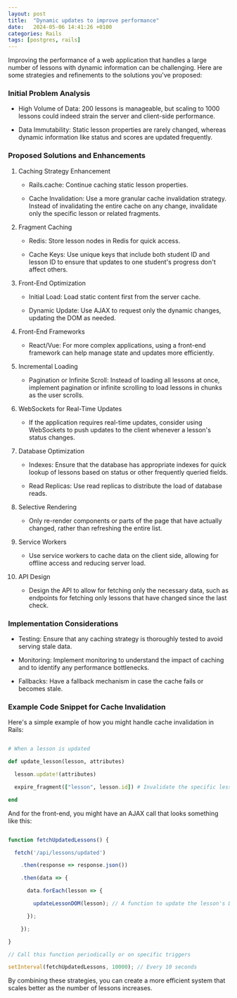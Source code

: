 ```yaml
---
layout: post
title:  "Dynamic updates to improve performance"
date:   2024-05-06 14:41:26 +0100
categories: Rails
tags: [postgres, rails]
---
```


Improving the performance of a web application that handles a large number of lessons with dynamic information can be challenging. Here are some strategies and refinements to the solutions you've proposed:

### Initial Problem Analysis

- High Volume of Data: 200 lessons is manageable, but scaling to 1000 lessons could indeed strain the server and client-side performance.

- Data Immutability: Static lesson properties are rarely changed, whereas dynamic information like status and scores are updated frequently.

### Proposed Solutions and Enhancements

1. Caching Strategy Enhancement

   - Rails.cache: Continue caching static lesson properties.

   - Cache Invalidation: Use a more granular cache invalidation strategy. Instead of invalidating the entire cache on any change, invalidate only the specific lesson or related fragments.

2. Fragment Caching

   - Redis: Store lesson nodes in Redis for quick access.

   - Cache Keys: Use unique keys that include both student ID and lesson ID to ensure that updates to one student's progress don't affect others.

3. Front-End Optimization

   - Initial Load: Load static content first from the server cache.

   - Dynamic Update: Use AJAX to request only the dynamic changes, updating the DOM as needed.

4. Front-End Frameworks

   - React/Vue: For more complex applications, using a front-end framework can help manage state and updates more efficiently.

5. Incremental Loading

   - Pagination or Infinite Scroll: Instead of loading all lessons at once, implement pagination or infinite scrolling to load lessons in chunks as the user scrolls.

6. WebSockets for Real-Time Updates

   - If the application requires real-time updates, consider using WebSockets to push updates to the client whenever a lesson's status changes.

7. Database Optimization

   - Indexes: Ensure that the database has appropriate indexes for quick lookup of lessons based on status or other frequently queried fields.

   - Read Replicas: Use read replicas to distribute the load of database reads.

8. Selective Rendering

   - Only re-render components or parts of the page that have actually changed, rather than refreshing the entire list.

9. Service Workers

   - Use service workers to cache data on the client side, allowing for offline access and reducing server load.

10. API Design

    - Design the API to allow for fetching only the necessary data, such as endpoints for fetching only lessons that have changed since the last check.

### Implementation Considerations

- Testing: Ensure that any caching strategy is thoroughly tested to avoid serving stale data.

- Monitoring: Implement monitoring to understand the impact of caching and to identify any performance bottlenecks.

- Fallbacks: Have a fallback mechanism in case the cache fails or becomes stale.

### Example Code Snippet for Cache Invalidation

Here's a simple example of how you might handle cache invalidation in Rails:

```ruby

# When a lesson is updated

def update_lesson(lesson, attributes)

  lesson.update!(attributes)

  expire_fragment(["lesson", lesson.id]) # Invalidate the specific lesson fragment cache

end

```

And for the front-end, you might have an AJAX call that looks something like this:

```javascript

function fetchUpdatedLessons() {

  fetch('/api/lessons/updated')

    .then(response => response.json())

    .then(data => {

      data.forEach(lesson => {

        updateLessonDOM(lesson); // A function to update the lesson's DOM node

      });

    });

}

// Call this function periodically or on specific triggers

setInterval(fetchUpdatedLessons, 10000); // Every 10 seconds

```

By combining these strategies, you can create a more efficient system that scales better as the number of lessons increases.

